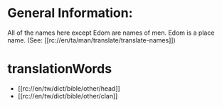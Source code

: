 # General Information:

All of the names here except Edom are names of men. Edom is a place name. (See: [[rc://en/ta/man/translate/translate-names]])

# translationWords

* [[rc://en/tw/dict/bible/other/head]]
* [[rc://en/tw/dict/bible/other/clan]]